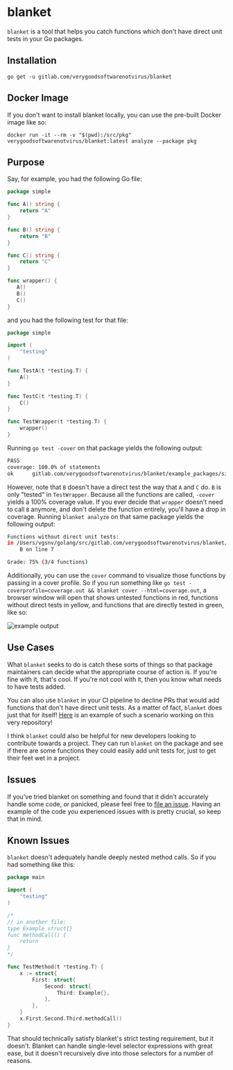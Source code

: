 # blanket

`blanket` is a tool that helps you catch functions which don't have direct unit tests in your Go packages.

## Installation

    go get -u gitlab.com/verygoodsoftwarenotvirus/blanket

## Docker Image

If you don't want to install blanket locally, you can use the pre-built Docker image like so:

    docker run -it --rm -v "$(pwd):/src/pkg" verygoodsoftwarenotvirus/blanket:latest analyze --package pkg

## Purpose

Say, for example, you had the following Go file:

```go
package simple

func A() string {
    return "A"
}

func B() string {
    return "B"
}

func C() string {
    return "C"
}

func wrapper() {
   A()
   B()
   C()
}
```

and you had the following test for that file:

```go
package simple

import (
    "testing"
)

func TestA(t *testing.T) {
    A()
}

func TestC(t *testing.T) {
    C()
}

func TestWrapper(t *testing.T) {
    wrapper()
}
```

Running `go test -cover` on that package yields the following output:

```bash
PASS
coverage: 100.0% of statements
ok      gitlab.com/verygoodsoftwarenotvirus/blanket/example_packages/simple    0.006s
```

However, note that `B` doesn't have a direct test the way that `A` and `C` do. `B` is only "tested" in `TestWrapper`. Because all the functions are called, `-cover` yields a 100% coverage value. If you ever decide that `wrapper` doesn't need to call `B` anymore, and don't delete the function entirely, you'll have a drop in coverage. Running `blanket analyze` on that same package yields the following output:

```bash
Functions without direct unit tests:
in /Users/vgsnv/golang/src/gitlab.com/verygoodsoftwarenotvirus/blanket/example_packages/simple/main.go:
    B on line 7

Grade: 75% (3/4 functions)
```

Additionally, you can use the `cover` command to visualize those functions by passing in a cover profile. So if you run something like `go test -coverprofile=coverage.out && blanket cover --html=coverage.out`, a browser window will open that shows untested functions in red, functions without direct tests in yellow, and functions that are directly tested in green, like so:

![example output](example_files/cover_screenshot.png)

## Use Cases

What `blanket` seeks to do is catch these sorts of things so that package maintainers can decide what the appropriate course of action is. If you're fine with it, that's cool. If you're not cool with it, then you know what needs to have tests added.

You can also use `blanket` in your CI pipeline to decline PRs that would add functions that don't have direct unit tests. As a matter of fact, `blanket` does just that for itself! [Here](https://gitlab.com/verygoodsoftwarenotvirus/blanket/pull/9) is an example of such a scenario working on this very repository!

I think `blanket` could also be helpful for new developers looking to contribute towards a project. They can run `blanket` on the package and see if there are some functions they could easily add unit tests for, just to get their feet wet in a project.

## Issues

If you've tried blanket on something and found that it didn't accurately handle some code, or panicked, please feel free to [file an issue](https://gitlab.com/verygoodsoftwarenotvirus/blanket/issues/new). Having an example of the code you experienced issues with is pretty crucial, so keep that in mind.

## Known Issues

`blanket` doesn't adequately handle deeply nested method calls. So if you had something like this:

```go
package main

import (
    "testing"
)

/*
// in another file:
type Example struct{}
func methodCall() {
    return
}
*/

func TestMethod(t *testing.T) {
    x := struct{
        First: struct{
            Second: struct{
                Third: Example{},
            },
        },
    }
    x.First.Second.Third.methodCall()
}
```

That should technically satisfy blanket's strict testing requirement, but it doesn't. Blanket can handle single-level selector expressions with great ease, but it doesn't recursively dive into those selectors for a number of reasons.
